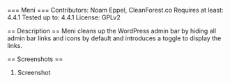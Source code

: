 === Meni ===
Contributors: Noam Eppel, CleanForest.co
Requires at least: 4.4.1
Tested up to: 4.4.1
License: GPLv2

== Description ==
Meni cleans up the WordPress admin bar by hiding all admin bar links and icons by default and introduces a toggle to display the links.

== Screenshots ==
1. Screenshot
